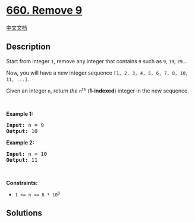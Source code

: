 # [660. Remove 9](https://leetcode.com/problems/remove-9)

[中文文档](./solution/0600-0699/0660.Remove%209/README.md)

<!-- tags:Math -->

## Description

<p>Start from integer <code>1</code>, remove any integer that contains <code>9</code> such as <code>9</code>, <code>19</code>, <code>29</code>...</p>

<p>Now, you will have a new integer sequence <code>[1, 2, 3, 4, 5, 6, 7, 8, 10, 11, ...]</code>.</p>

<p>Given an integer <code>n</code>, return <em>the</em> <code>n<sup>th</sup></code> (<strong>1-indexed</strong>) integer in the new sequence.</p>

<p>&nbsp;</p>
<p><strong class="example">Example 1:</strong></p>

<pre>
<strong>Input:</strong> n = 9
<strong>Output:</strong> 10
</pre>

<p><strong class="example">Example 2:</strong></p>

<pre>
<strong>Input:</strong> n = 10
<strong>Output:</strong> 11
</pre>

<p>&nbsp;</p>
<p><strong>Constraints:</strong></p>

<ul>
	<li><code>1 &lt;= n &lt;= 8 * 10<sup>8</sup></code></li>
</ul>

## Solutions

<!-- end -->
